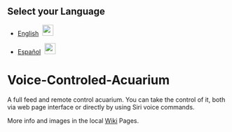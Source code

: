 ## Select your Language

* [English](README.en.md) <a href="https://github.com/Alblahm/Voice-Controled-Acuarium/blob/master/README.es.md"><img src="https://github.com/Alblahm/Voice-Controled-Acuarium/blob/master/img/Flag_of_Spain.png" align="none" hspace="5" vspace="0" width="25px"></a>

* [Español](README.es.md) <a href="https://github.com/Alblahm/Voice-Controled-Acuarium/blob/master/README.en.md"><img src="https://github.com/Alblahm/Voice-Controled-Acuarium/blob/master/img/Flag_of_Union.png" align="none" hspace="5" vspace="0" width="25px"></a>

# Voice-Controled-Acuarium
A full feed and remote control acuarium. You can take the control of it, both via web page interface or directly by using Siri voice commands.

More info and images in the local [Wiki](https://github.com/Alblahm/Voice-Controled-Acuarium/wiki) Pages.


